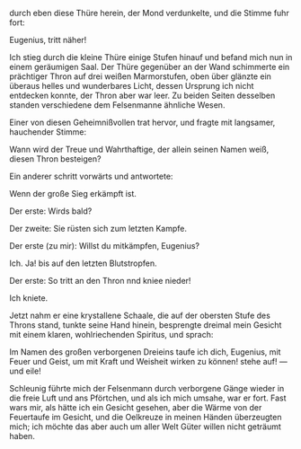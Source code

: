 <a name="31"></a>

durch eben diese Thüre herein, der Mond verdunkelte, und
die Stimme fuhr fort:

Eugenius, tritt näher!

Ich stieg durch die kleine Thüre einige Stufen hinauf
und befand mich nun in einem geräumigen Saal. Der
Thüre gegenüber an der Wand schimmerte ein prächtiger
Thron auf drei weißen Marmorstufen, oben über glänzte
ein überaus helles und wunderbares Licht, dessen Ursprung
ich nicht entdecken konnte, der Thron aber war leer. Zu
beiden Seiten desselben standen verschiedene dem Felsenmanne
ähnliche Wesen.

Einer von diesen Geheimnißvollen trat hervor, und fragte
mit langsamer, hauchender Stimme:

Wann wird der Treue und Wahrthaftige, der allein seinen 
Namen weiß, diesen Thron besteigen?

Ein anderer schritt vorwärts und antwortete:

Wenn der große Sieg erkämpft ist.

Der erste: Wirds bald?

Der zweite: Sie rüsten sich zum letzten Kampfe.

Der erste (zu mir): Willst du mitkämpfen, Eugenius?

Ich. Ja! bis auf den letzten Blutstropfen.

Der erste: So tritt an den Thron nnd kniee nieder!

Ich kniete.

Jetzt nahm er eine krystallene Schaale, die auf der obersten 
Stufe des Throns stand, tunkte seine Hand hinein,
besprengte dreimal mein Gesicht mit einem klaren, wohlriechenden 
Spiritus, und sprach:

Im Namen des großen verborgenen Dreieins taufe ich
dich, Eugenius, mit Feuer und Geist, um mit Kraft und
Weisheit wirken zu können! stehe auf! — und eile!

Schleunig führte mich der Felsenmann durch verborgene
Gänge wieder in die freie Luft und ans Pförtchen, und als
ich mich umsahe, war er fort. Fast wars mir, als hätte
ich ein Gesicht gesehen, aber die Wärme von der Feuertaufe
im Gesicht, und die Oelkreuze in meinen Händen überzeugten 
mich; ich möchte das aber auch um aller Welt Güter
willen nicht geträumt haben.

